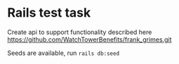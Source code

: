 # Rails test task

Create api to support functionality described here https://github.com/WatchTowerBenefits/frank_grimes.git

Seeds are available, run `rails db:seed`

